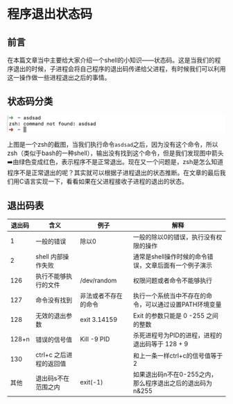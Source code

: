 # 程序退出状态码

## 前言

在本篇文章当中主要给大家介绍一个shell的小知识——状态码。这是当我们的程序退出的时候，子进程会将自己程序的退出码传递给父进程，有时候我们可以利用这一操作做一些进程退出之后的事情。

## 状态码分类

![](../../images/linux/command/29.png)

上图是一个zsh的截图，当我们执行命令`asdsad`之后，因为没有这个命令，所以zsh（类似于bash的一种shell），输出没有找到这个命令，但是我们发现图中箭头➡️由绿色变成红色，表示程序不是正常退出。现在又一个问题是，zsh是怎么知道程序不是正常退出的呢？其实就可以根据子进程退出的状态推断。在文章的最后我们用C语言实现一下，看看如果在父进程接收子进程的退出的状态。

## 退出码表

| 退出码 | 含义                    | 例子                 | 解释                                                      |
| ------ | ----------------------- | -------------------- | --------------------------------------------------------- |
| 1      | 一般的错误              | 除以0                | 一般的除以0的错误，执行没有权限的操作                     |
| 2      | shell 内部操作失败      |                      | 通常是shell操作时候的命令错误，文章后面有一个例子演示     |
| 126    | 执行不能够执行的文件    | /dev/random          | 权限问题或者命令不能够执行                                |
| 127    | 命令没有找到            | 非法或者不存在的命令 | 执行一个系统当中不存在的命令，可以通过设置PATH环境变量    |
| 128    | 无效的退出参数          | exit 3.14159         | Exit 的参数只能是 0 -255 之间的整数                       |
| 128+n  | 错误的信号值            | Kill -9 PID          | 杀死进程号为PID的进程，进程的退出码等于 128 + 9           |
| 130    | ctrl+c 之后进程的返回值 |                      | 和上一条一样ctrl+c的信号值等于2                           |
| 其他   | 退出码s不在范围之内     | exit(-1)             | 如果退出码n不在0-255之内，那么程序退出之后的退出码为n&255 |



